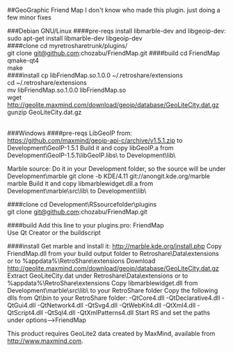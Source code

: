 ##GeoGraphic Friend Map
I don't know who made this plugin. just doing a few minor fixes <br>

###Debian GNU/Linux
####pre-reqs
install libmarble-dev and libgeoip-dev:<br>
sudo apt-get  install libmarble-dev libgeoip-dev<br>
####clone
cd myretrosharetrunk/plugins/ <br>
git clone git@github.com:chozabu/FriendMap.git
####build
cd FriendMap <br>
qmake-qt4 <br>
make <br>
####install
cp libFriendMap.so.1.0.0 ~/.retroshare/extensions <br>
cd ~/.retroshare/extensions <br>
mv libFriendMap.so.1.0.0 libFriendMap.so  <br>
wget http://geolite.maxmind.com/download/geoip/database/GeoLiteCity.dat.gz<br>
gunzip GeoLiteCity.dat.gz <br>
<br>


###Windows
####pre-reqs
LibGeoIP from: https://github.com/maxmind/geoip-api-c/archive/v1.5.1.zip to Development\GeoIP-1.5.1
Build it and copy libGeoIP.a from Development\GeoIP-1.5.1\libGeoIP\.libs\ to Development\lib\

Marble source:
Do it in your Development folder, so the source will be under Development\marble
git clone -b KDE/4.11 git://anongit.kde.org/marble marble
Build it and copy libmarblewidget.dll.a from Development\marble\src\lib\ to Development\lib\

####clone
cd Development\RSsourcefolder\plugins\
git clone git@github.com:chozabu/FriendMap.git

####build
Add this line to your plugins.pro: FriendMap \
Use Qt Creator or the buildscript

####install
Get marble and install it: http://marble.kde.org/install.php
Copy FriendMap.dll from your build output folder to Retroshare\Data\extensions or to %appdata%\RetroShare\extensions
Download http://geolite.maxmind.com/download/geoip/database/GeoLiteCity.dat.gz
Extract GeoLiteCity.dat under Retroshare\Data\extensions or to %appdata%\RetroShare\extensions
Copy libmarblewidget.dll from Development\marble\src\lib\ to your RetroShare folder
Copy the following dlls from Qt\bin to your RetroShare folder:
-QtCore4.dll
-QtDeclarative4.dll
-QtGui4.dll
-QtNetwork4.dll
-QtSvg4.dll
-QtWebKit4.dll
-QtXml4.dll
-QtScript4.dll
-QtSql4.dll
-QtXmlPatterns4.dll
Start RS and set the paths under options-->FriendMap


This product requires GeoLite2 data created by MaxMind, available from
<a href="http://www.maxmind.com">http://www.maxmind.com</a>.
